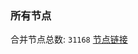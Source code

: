 ### 所有节点
合并节点总数: `31168`
[节点链接](https://github.com/qjlxg/586/raw/refs/heads/master/sub/sub_merge_base64.txt)


